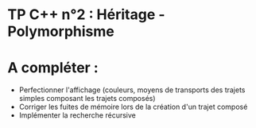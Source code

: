 # TP C++ n°2 : Héritage - Polymorphisme
# A compléter :

- Perfectionner l'affichage (couleurs, moyens de transports des trajets simples composant les trajets composés)
- Corriger les fuites de mémoire lors de la création d'un trajet composé
- Implémenter la recherche récursive
